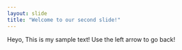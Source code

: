 ```yaml
---
layout: slide
title: "Welcome to our second slide!"
---
```

Heyo, This is my sample text!
Use the left arrow to go back!
